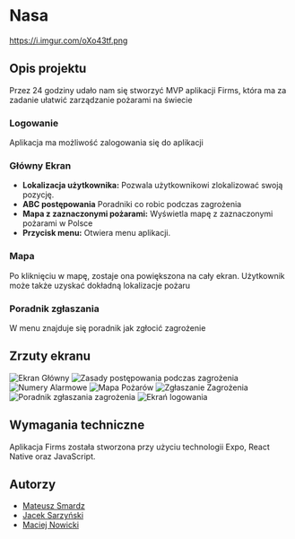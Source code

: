 # Nasa

https://i.imgur.com/oXo43tf.png

## Opis projektu

Przez 24 godziny udało nam się stworzyć MVP aplikacji Firms, która ma za zadanie ułatwić zarządzanie pożarami na świecie

### Logowanie

Aplikacja ma możliwość zalogowania się do aplikacji

### Główny Ekran

- **Lokalizacja użytkownika:** Pozwala użytkownikowi zlokalizować swoją pozycję.
- **ABC postępowania** Poradniki co robic podczas zagrożenia
- **Mapa z zaznaczonymi pożarami:** Wyświetla mapę z zaznaczonymi pożarami w Polsce
- **Przycisk menu:** Otwiera menu aplikacji.

### Mapa

Po kliknięciu w mapę, zostaje ona powiększona na cały ekran. Użytkownik może także uzyskać dokładną lokalizacje pożaru

### Poradnik zgłaszania

W menu znajduje się poradnik jak zgłocić zagrożenie 

## Zrzuty ekranu

![Ekran Główny]([https://i.imgur.com/Jacu7Zc.png](https://i.imgur.com/5aqApwn.png))
![Zasady postępowania podczas zagrożenia]([(https://i.imgur.com/SmiOHyr.png)](https://i.imgur.com/IFxZIFd.png))
![Numery Alarmowe]([(https://i.imgur.com/KjivyHi.png)](https://i.imgur.com/gHGJ5Ff.png))
![Mapa Pożarów]([(https://i.imgur.com/YimQZ7q.png)](https://i.imgur.com/iMxRQ8d.png))
![Zgłaszanie Zagrożenia]([(https://i.imgur.com/YimQZ7q.png)](https://i.imgur.com/YMZYOtZ.png))
![Poradnik zgłaszania zagrożenia]([(https://i.imgur.com/YimQZ7q.png)](https://i.imgur.com/a86pwqD.png))
![Ekrań logowania]([(https://i.imgur.com/YimQZ7q.png)](https://i.imgur.com/7kpXJym.png))

## Wymagania techniczne

Aplikacja Firms została stworzona przy użyciu technologii Expo, React Native oraz JavaScript.

## Autorzy

- [Mateusz Smardz](https://github.com/Nbaklub)
- [Jacek Sarzyński](https://github.com/Jacek2112)
- [Maciej Nowicki](https://github.com/MaciejNowicki2005)
